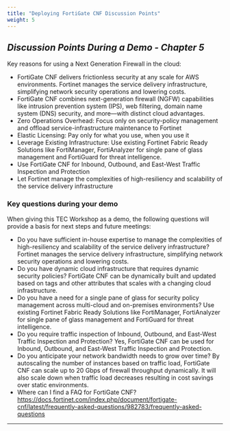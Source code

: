 ```yaml
---
title: "Deploying FortiGate CNF Discussion Points"
weight: 5
---
```


## ***Discussion Points During a Demo - Chapter 5***

Key reasons for using a Next Generation Firewall in the cloud:

* FortiGate CNF delivers frictionless security at any scale for AWS environments. Fortinet manages the service delivery infrastructure, simplifying network security operations and lowering costs.
* FortiGate CNF combines next-generation firewall (NGFW) capabilities like intrusion prevention system (IPS), web filtering, domain name system (DNS) security, and more—with distinct cloud advantages.
* Zero Operations Overhead: Focus only on security-policy management and offload service-infrastructure maintenance to Fortinet
* Elastic Licensing: Pay only for what you use, when you use it
* Leverage Existing Infrastructure: Use existing Fortinet Fabric Ready Solutions like FortiManager, FortiAnalyzer for single pane of glass management and FortiGuard for threat intelligence. 
* Use FortiGate CNF for Inbound, Outbound, and East-West Traffic Inspection and Protection
* Let Fortinet manage the complexities of high-resiliency and scalability of the service delivery infrastructure

### Key questions during your demo 

When giving this TEC Workshop as a demo, the following questions will provide a basis for next steps and future meetings:

* Do you have sufficient in-house expertise to manage the complexities of high-resiliency and scalability of the service delivery infrastructure? Fortinet manages the service delivery infrastructure, simplifying network security operations and lowering costs.
* Do you have dynamic cloud infrastructure that requires dynamic security policies? FortiGate CNF can be dynamically built and updated based on tags and other attributes that scales with a changing cloud infrastructure.
* Do you have a need for a single pane of glass for security policy management across multi-cloud and on-premises environments? Use existing Fortinet Fabric Ready Solutions like FortiManager, FortiAnalyzer for single pane of glass management and FortiGuard for threat intelligence.
* Do you require traffic inspection of Inbound, Outbound, and East-West Traffic Inspection and Protection? Yes, FortiGate CNF can be used for Inbound, Outbound, and East-West Traffic Inspection and Protection.
* Do you anticipate your network bandwidth needs to grow over time? By autoscaling the number of instances based on traffic load, FortiGate CNF can scale up to 20 Gbps of firewall throughput dynamically. It will also scale down when traffic load decreases resulting in cost savings over static environments.
* Where can I find a FAQ for FortiGate CNF? 
    https://docs.fortinet.com/index.php/document/fortigate-cnf/latest/frequently-asked-questions/982783/frequently-asked-questions

***

